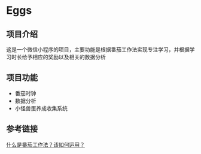 # Eggs  
## 项目介绍
这是一个微信小程序的项目，主要功能是根据番茄工作法实现专注学习，并根据学习时长给予相应的奖励以及相关的数据分析  
## 项目功能
* 番茄时钟
* 数据分析
* 小怪兽蛋养成收集系统
## 参考链接
[什么是番茄工作法？该如何运用？](https://www.zhihu.com/question/20189826)
